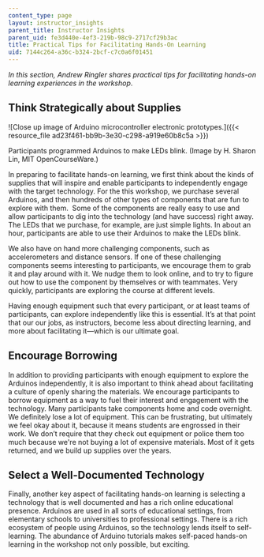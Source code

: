 ```yaml
---
content_type: page
layout: instructor_insights
parent_title: Instructor Insights
parent_uid: fe3d440e-4ef3-219b-98c9-2717cf29b3ac
title: Practical Tips for Facilitating Hands-On Learning
uid: 7144c264-a36c-b324-2bcf-c7c0a6f01451
---
```


_In this section, Andrew Ringler shares practical tips for facilitating hands-on learning experiences in the workshop_.

Think Strategically about Supplies
----------------------------------

![Close up image of Arduino microcontroller electronic prototypes.]({{< resource_file ad23f461-bb9b-3e30-c298-a919e60b8c5a >}})

Participants programmed Arduinos to make LEDs blink. (Image by H. Sharon Lin, MIT OpenCourseWare.)

In preparing to facilitate hands-on learning, we first think about the kinds of supplies that will inspire and enable participants to independently engage with the target technology. For the this workshop, we purchase several Arduinos, and then hundreds of other types of components that are fun to explore with them.  Some of the components are really easy to use and allow participants to dig into the technology (and have success) right away. The LEDs that we purchase, for example, are just simple lights. In about an hour, participants are able to use their Arduinos to make the LEDs blink.

We also have on hand more challenging components, such as accelerometers and distance sensors. If one of these challenging components seems interesting to participants, we encourage them to grab it and play around with it. We nudge them to look online, and to try to figure out how to use the component by themselves or with teammates. Very quickly, participants are exploring the course at different levels.

Having enough equipment such that every participant, or at least teams of participants, can explore independently like this is essential. It’s at that point that our our jobs, as instructors, become less about directing learning, and more about facilitating it—which is our ultimate goal.

Encourage Borrowing
-------------------

In addition to providing participants with enough equipment to explore the Arduinos independently, it is also important to think ahead about facilitating a culture of openly sharing the materials. We encourage participants to borrow equipment as a way to fuel their interest and engagement with the technology. Many participants take components home and code overnight. We definitely lose a lot of equipment. This can be frustrating, but ultimately we feel okay about it, because it means students are engrossed in their work. We don’t require that they check out equipment or police them too much because we're not buying a lot of expensive materials. Most of it gets returned, and we build up supplies over the years.

Select a Well-Documented Technology
-----------------------------------

Finally, another key aspect of facilitating hands-on learning is selecting a technology that is well documented and has a rich online educational presence. Arduinos are used in all sorts of educational settings, from elementary schools to universities to professional settings. There is a rich ecosystem of people using Arduinos, so the technology lends itself to self-learning. The abundance of Arduino tutorials makes self-paced hands-on learning in the workshop not only possible, but exciting.